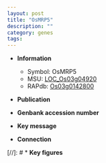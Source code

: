 ```yaml
---
layout: post
title: "OsMRP5"
description: ""
category: genes
tags: 
---
```


* **Information**  
    + Symbol: OsMRP5  
    + MSU: [LOC_Os03g04920](http://rice.uga.edu/cgi-bin/ORF_infopage.cgi?orf=LOC_Os03g04920)  
    + RAPdb: [Os03g0142800](http://rapdb.dna.affrc.go.jp/viewer/gbrowse_details/irgsp1?name=Os03g0142800)  

* **Publication**  

* **Genbank accession number**  

* **Key message**  

* **Connection**  

[//]: # * **Key figures**  


